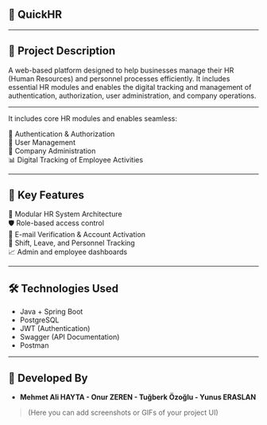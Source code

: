 ## 💼 QuickHR

---

## 📌 Project Description

A web-based platform designed to help businesses manage their HR (Human Resources) and personnel processes efficiently. 
It includes essential HR modules and enables the digital tracking and management of authentication, authorization, user administration, and company operations.

---

It includes core HR modules and enables seamless:

🔐 Authentication & Authorization  
👤 User Management  
🏢 Company Administration  
📊 Digital Tracking of Employee Activities  

---

## 🚀 Key Features

📂 Modular HR System Architecture  
🛡️ Role-based access control  
📧 E-mail Verification & Account Activation  
📅 Shift, Leave, and Personnel Tracking  
📈 Admin and employee dashboards  

---

## 🛠️ Technologies Used

- Java + Spring Boot  
- PostgreSQL  
- JWT (Authentication)  
- Swagger (API Documentation)
- Postman

---

## 👥 Developed By

- **Mehmet Ali HAYTA - Onur ZEREN - Tuğberk Özoğlu - Yunus ERASLAN**


> (Here you can add screenshots or GIFs of your project UI)

